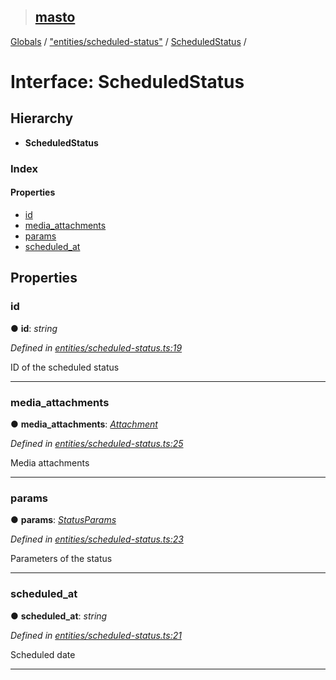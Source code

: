 > ## [masto](../README.md)

[Globals](../globals.md) / ["entities/scheduled-status"](../modules/_entities_scheduled_status_.md) / [ScheduledStatus](_entities_scheduled_status_.scheduledstatus.md) /

# Interface: ScheduledStatus

## Hierarchy

* **ScheduledStatus**

### Index

#### Properties

* [id](_entities_scheduled_status_.scheduledstatus.md#id)
* [media_attachments](_entities_scheduled_status_.scheduledstatus.md#media_attachments)
* [params](_entities_scheduled_status_.scheduledstatus.md#params)
* [scheduled_at](_entities_scheduled_status_.scheduledstatus.md#scheduled_at)

## Properties

###  id

● **id**: *string*

*Defined in [entities/scheduled-status.ts:19](https://github.com/neet/masto.js/blob/635a2aa/src/entities/scheduled-status.ts#L19)*

ID of the scheduled status

___

###  media_attachments

● **media_attachments**: *[Attachment](_entities_attachment_.attachment.md)*

*Defined in [entities/scheduled-status.ts:25](https://github.com/neet/masto.js/blob/635a2aa/src/entities/scheduled-status.ts#L25)*

Media attachments

___

###  params

● **params**: *[StatusParams](_entities_scheduled_status_.statusparams.md)*

*Defined in [entities/scheduled-status.ts:23](https://github.com/neet/masto.js/blob/635a2aa/src/entities/scheduled-status.ts#L23)*

Parameters of the status

___

###  scheduled_at

● **scheduled_at**: *string*

*Defined in [entities/scheduled-status.ts:21](https://github.com/neet/masto.js/blob/635a2aa/src/entities/scheduled-status.ts#L21)*

Scheduled date

___